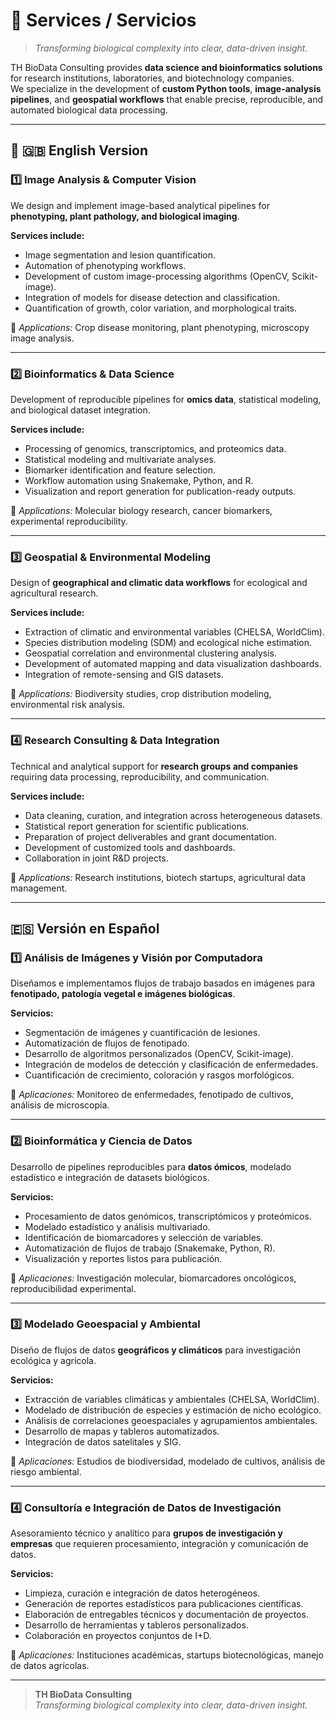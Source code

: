 # 🧬 Services / Servicios

> *Transforming biological complexity into clear, data-driven insight.*

TH BioData Consulting provides **data science and bioinformatics solutions** for research institutions, laboratories, and biotechnology companies.  
We specialize in the development of **custom Python tools**, **image-analysis pipelines**, and **geospatial workflows** that enable precise, reproducible, and automated biological data processing.

---

## 🧠 🇬🇧 English Version

### 1️⃣ Image Analysis & Computer Vision
We design and implement image-based analytical pipelines for **phenotyping, plant pathology, and biological imaging**.

**Services include:**
- Image segmentation and lesion quantification.  
- Automation of phenotyping workflows.  
- Development of custom image-processing algorithms (OpenCV, Scikit-image).  
- Integration of models for disease detection and classification.  
- Quantification of growth, color variation, and morphological traits.  

🧩 *Applications:* Crop disease monitoring, plant phenotyping, microscopy image analysis.

---

### 2️⃣ Bioinformatics & Data Science
Development of reproducible pipelines for **omics data**, statistical modeling, and biological dataset integration.

**Services include:**
- Processing of genomics, transcriptomics, and proteomics data.  
- Statistical modeling and multivariate analyses.  
- Biomarker identification and feature selection.  
- Workflow automation using Snakemake, Python, and R.  
- Visualization and report generation for publication-ready outputs.

🧩 *Applications:* Molecular biology research, cancer biomarkers, experimental reproducibility.

---

### 3️⃣ Geospatial & Environmental Modeling
Design of **geographical and climatic data workflows** for ecological and agricultural research.

**Services include:**
- Extraction of climatic and environmental variables (CHELSA, WorldClim).  
- Species distribution modeling (SDM) and ecological niche estimation.  
- Geospatial correlation and environmental clustering analysis.  
- Development of automated mapping and data visualization dashboards.  
- Integration of remote-sensing and GIS datasets.

🧩 *Applications:* Biodiversity studies, crop distribution modeling, environmental risk analysis.

---

### 4️⃣ Research Consulting & Data Integration
Technical and analytical support for **research groups and companies** requiring data processing, reproducibility, and communication.

**Services include:**
- Data cleaning, curation, and integration across heterogeneous datasets.  
- Statistical report generation for scientific publications.  
- Preparation of project deliverables and grant documentation.  
- Development of customized tools and dashboards.  
- Collaboration in joint R&D projects.

🧩 *Applications:* Research institutions, biotech startups, agricultural data management.

---

## 🇪🇸 Versión en Español

### 1️⃣ Análisis de Imágenes y Visión por Computadora
Diseñamos e implementamos flujos de trabajo basados en imágenes para **fenotipado, patología vegetal e imágenes biológicas**.

**Servicios:**
- Segmentación de imágenes y cuantificación de lesiones.  
- Automatización de flujos de fenotipado.  
- Desarrollo de algoritmos personalizados (OpenCV, Scikit-image).  
- Integración de modelos de detección y clasificación de enfermedades.  
- Cuantificación de crecimiento, coloración y rasgos morfológicos.  

🧩 *Aplicaciones:* Monitoreo de enfermedades, fenotipado de cultivos, análisis de microscopía.

---

### 2️⃣ Bioinformática y Ciencia de Datos
Desarrollo de pipelines reproducibles para **datos ómicos**, modelado estadístico e integración de datasets biológicos.

**Servicios:**
- Procesamiento de datos genómicos, transcriptómicos y proteómicos.  
- Modelado estadístico y análisis multivariado.  
- Identificación de biomarcadores y selección de variables.  
- Automatización de flujos de trabajo (Snakemake, Python, R).  
- Visualización y reportes listos para publicación.

🧩 *Aplicaciones:* Investigación molecular, biomarcadores oncológicos, reproducibilidad experimental.

---

### 3️⃣ Modelado Geoespacial y Ambiental
Diseño de flujos de datos **geográficos y climáticos** para investigación ecológica y agrícola.

**Servicios:**
- Extracción de variables climáticas y ambientales (CHELSA, WorldClim).  
- Modelado de distribución de especies y estimación de nicho ecológico.  
- Análisis de correlaciones geoespaciales y agrupamientos ambientales.  
- Desarrollo de mapas y tableros automatizados.  
- Integración de datos satelitales y SIG.

🧩 *Aplicaciones:* Estudios de biodiversidad, modelado de cultivos, análisis de riesgo ambiental.

---

### 4️⃣ Consultoría e Integración de Datos de Investigación
Asesoramiento técnico y analítico para **grupos de investigación y empresas** que requieren procesamiento, integración y comunicación de datos.

**Servicios:**
- Limpieza, curación e integración de datos heterogéneos.  
- Generación de reportes estadísticos para publicaciones científicas.  
- Elaboración de entregables técnicos y documentación de proyectos.  
- Desarrollo de herramientas y tableros personalizados.  
- Colaboración en proyectos conjuntos de I+D.

🧩 *Aplicaciones:* Instituciones académicas, startups biotecnológicas, manejo de datos agrícolas.

---

> **TH BioData Consulting**  
> *Transforming biological complexity into clear, data-driven insight.*

